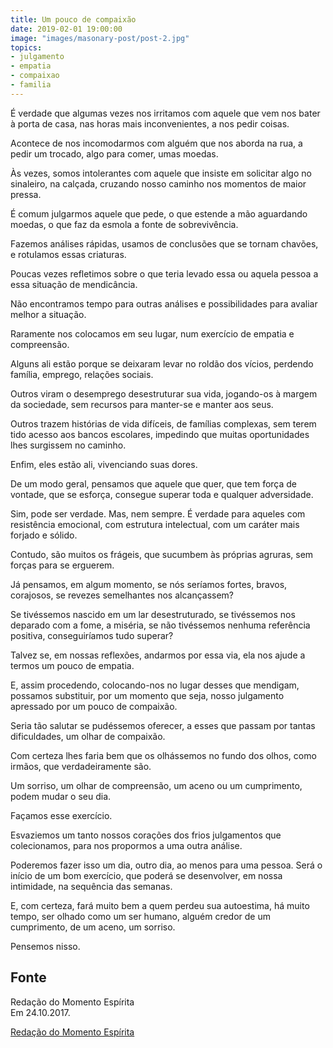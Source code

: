 ```yaml
---
title: Um pouco de compaixão
date: 2019-02-01 19:00:00
image: "images/masonary-post/post-2.jpg"
topics: 
- julgamento
- empatia
- compaixao
- familia
---
```


É verdade que algumas vezes nos irritamos com aquele que vem nos bater à porta
de casa, nas horas mais inconvenientes, a nos pedir coisas.

Acontece de nos incomodarmos com alguém que nos aborda na rua, a pedir um
trocado, algo para comer, umas moedas.

Às vezes, somos intolerantes com aquele que insiste em solicitar algo no
sinaleiro, na calçada, cruzando nosso caminho nos momentos de maior pressa.

É comum julgarmos aquele que pede, o que estende a mão aguardando moedas, o que
faz da esmola a fonte de sobrevivência.

Fazemos análises rápidas, usamos de conclusões que se tornam chavões, e
rotulamos essas criaturas.

Poucas vezes refletimos sobre o que teria levado essa ou aquela pessoa a essa
situação de mendicância.

Não encontramos tempo para outras análises e possibilidades para avaliar melhor
a situação.

Raramente nos colocamos em seu lugar, num exercício de empatia e compreensão.

Alguns ali estão porque se deixaram levar no roldão dos vícios, perdendo
família, emprego, relações sociais.

Outros viram o desemprego desestruturar sua vida, jogando-os à margem da
sociedade, sem recursos para manter-se e manter aos seus.

Outros trazem histórias de vida difíceis, de famílias complexas, sem terem tido
acesso aos bancos escolares, impedindo que muitas oportunidades lhes surgissem
no caminho.

Enfim, eles estão ali, vivenciando suas dores.

De um modo geral, pensamos que aquele que quer, que tem força de vontade, que
se esforça, consegue superar toda e qualquer adversidade.

Sim, pode ser verdade. Mas, nem sempre. É verdade para aqueles com resistência
emocional, com estrutura intelectual, com um caráter mais forjado e sólido.

Contudo, são muitos os frágeis, que sucumbem às próprias agruras, sem forças
para se erguerem.

Já pensamos, em algum momento, se nós seríamos fortes, bravos, corajosos, se
revezes semelhantes nos alcançassem?

Se tivéssemos nascido em um lar desestruturado, se tivéssemos nos deparado com
a fome, a miséria, se não tivéssemos nenhuma referência positiva,
conseguiríamos tudo superar?

Talvez se, em nossas reflexões, andarmos por essa via, ela nos ajude a termos
um pouco de empatia.

E, assim procedendo, colocando-nos no lugar desses que mendigam, possamos
substituir, por um momento que seja, nosso julgamento apressado por um pouco de
compaixão.

Seria tão salutar se pudéssemos oferecer, a esses que passam por tantas
dificuldades, um olhar de compaixão.

Com certeza lhes faria bem que os olhássemos no fundo dos olhos, como irmãos,
que verdadeiramente são.

Um sorriso, um olhar de compreensão, um aceno ou um cumprimento, podem mudar o
seu dia.

Façamos esse exercício.

Esvaziemos um tanto nossos corações dos frios julgamentos que colecionamos,
para nos propormos a uma outra análise.

Poderemos fazer isso um dia, outro dia, ao menos para uma pessoa. Será o início
de um bom exercício, que poderá se desenvolver, em nossa intimidade, na
sequência das semanas.

E, com certeza, fará muito bem a quem perdeu sua autoestima, há muito tempo,
ser olhado como um ser humano, alguém credor de um cumprimento, de um aceno, um
sorriso.

Pensemos nisso.

## Fonte
Redação do Momento Espírita  
Em 24.10.2017.


[Redação do Momento Espírita](http://momento.com.br/pt/ler_texto.php?id=5245)
